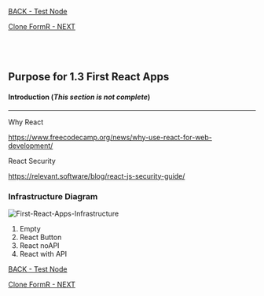 
<!-- ------------------------------------------------------------------------- -->

<div class="page-back">

[BACK - Test Node](/Setup/purposes/pfr0102_Test-Node.md)
</div><div class="page-next">

[Clone FormR - NEXT](/Setup/purposes/pfr0103_Clone-FormR.md)
</div><div style="margin-top:35px">&nbsp;</div>
 
<!-- ------------------------------------------------------------------------- -->

## Purpose for 1.3 First React Apps

#### Introduction  (*This section is not complete*)
----
Why React

https://www.freecodecamp.org/news/why-use-react-for-web-development/

React Security

https://relevant.software/blog/react-js-security-guide/


### Infrastructure Diagram
![First-React-Apps-Infrastructure](images/fr0102-51_First-React-Apps-Infrastructure.png "First-React-Apps-Infrastructure")

1. Empty
2. React Button
3. React noAPI
4. React with API

<!-- ------------------------------------------------------------------------- -->

<div class="page-back">

[BACK - Test Node](/Setup/purposes/pfr0102_Test-Node.md)
</div><div class="page-next">

[Clone FormR - NEXT](/Setup/purposes/pfr0103_Clone-FormR.md)
</div>
<!-- ------------------------------------------------------------------------- -->
